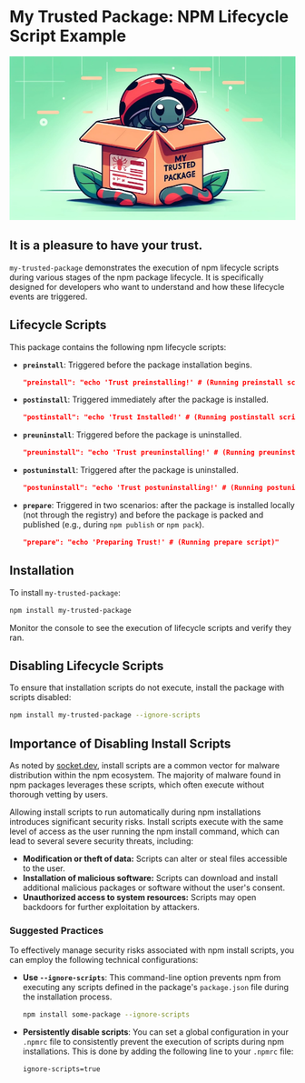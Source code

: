 # My Trusted Package: NPM Lifecycle Script Example

![Ladybug in a box labeled "my trusted package"](./my-trusted-bug.jpg)

## It is a pleasure to have your trust.

`my-trusted-package` demonstrates the execution of npm lifecycle scripts during various stages of the npm package lifecycle. It is specifically designed for developers who want to understand and how these lifecycle events are triggered.

## Lifecycle Scripts

This package contains the following npm lifecycle scripts:

- **`preinstall`**: Triggered before the package installation begins.
  ```json
  "preinstall": "echo 'Trust preinstalling!' # (Running preinstall script)"
  ```

- **`postinstall`**: Triggered immediately after the package is installed.
  ```json
  "postinstall": "echo 'Trust Installed!' # (Running postinstall script)"
  ```

- **`preuninstall`**: Triggered before the package is uninstalled.
  ```json
  "preuninstall": "echo 'Trust preuninstalling!' # (Running preuninstall script)"
  ```

- **`postuninstall`**: Triggered after the package is uninstalled.
  ```json
  "postuninstall": "echo 'Trust postuninstalling!' # (Running postuninstall script)"
  ```

- **`prepare`**: Triggered in two scenarios: after the package is installed locally (not through the registry) and before the package is packed and published (e.g., during `npm publish` or `npm pack`).
  ```json
  "prepare": "echo 'Preparing Trust!' # (Running prepare script)"
  ```

## Installation

To install `my-trusted-package`:

```bash
npm install my-trusted-package
```

Monitor the console to see the execution of lifecycle scripts and verify they ran.

## Disabling Lifecycle Scripts

To ensure that installation scripts do not execute, install the package with scripts disabled:

```bash
npm install my-trusted-package --ignore-scripts
```

## Importance of Disabling Install Scripts

As noted by [socket.dev](https://socket.dev/alerts/installScripts), install scripts are a common vector for malware distribution within the npm ecosystem. The majority of malware found in npm packages leverages these scripts, which often execute without thorough vetting by users.

Allowing install scripts to run automatically during npm installations introduces significant security risks. Install scripts execute with the same level of access as the user running the npm install command, which can lead to several severe security threats, including:

- **Modification or theft of data:** Scripts can alter or steal files accessible to the user.
- **Installation of malicious software:** Scripts can download and install additional malicious packages or software without the user's consent.
- **Unauthorized access to system resources:** Scripts may open backdoors for further exploitation by attackers.

### Suggested Practices

To effectively manage security risks associated with npm install scripts, you can employ the following technical configurations:

- **Use `--ignore-scripts`**: This command-line option prevents npm from executing any scripts defined in the package's `package.json` file during the installation process.
  ```bash
  npm install some-package --ignore-scripts
  ```
- **Persistently disable scripts**: You can set a global configuration in your `.npmrc` file to consistently prevent the execution of scripts during npm installations. This is done by adding the following line to your `.npmrc` file:
  ```plaintext
  ignore-scripts=true
  ```
